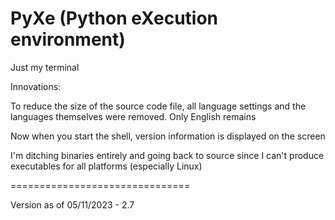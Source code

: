PyXe (Python eXecution environment)
===============================
Just my terminal

Innovations:

To reduce the size of the source code file, all language settings and the languages ​​themselves were removed. Only English remains

Now when you start the shell, version information is displayed on the screen

I'm ditching binaries entirely and going back to source since I can't produce executables for all platforms (especially Linux)

===============================

Version as of 05/11/2023 - 2.7
